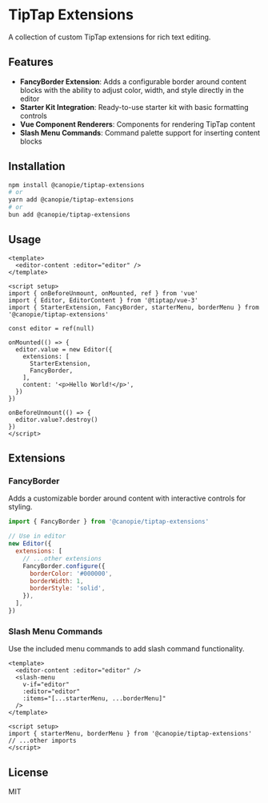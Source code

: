 # TipTap Extensions

A collection of custom TipTap extensions for rich text editing.

## Features

- **FancyBorder Extension**: Adds a configurable border around content blocks with the ability to adjust color, width, and style directly in the editor
- **Starter Kit Integration**: Ready-to-use starter kit with basic formatting controls
- **Vue Component Renderers**: Components for rendering TipTap content
- **Slash Menu Commands**: Command palette support for inserting content blocks

## Installation

```bash
npm install @canopie/tiptap-extensions
# or
yarn add @canopie/tiptap-extensions
# or
bun add @canopie/tiptap-extensions
```

## Usage

```vue
<template>
  <editor-content :editor="editor" />
</template>

<script setup>
import { onBeforeUnmount, onMounted, ref } from 'vue'
import { Editor, EditorContent } from '@tiptap/vue-3'
import { StarterExtension, FancyBorder, starterMenu, borderMenu } from '@canopie/tiptap-extensions'

const editor = ref(null)

onMounted(() => {
  editor.value = new Editor({
    extensions: [
      StarterExtension,
      FancyBorder,
    ],
    content: '<p>Hello World!</p>',
  })
})

onBeforeUnmount(() => {
  editor.value?.destroy()
})
</script>
```

## Extensions

### FancyBorder

Adds a customizable border around content with interactive controls for styling.

```js
import { FancyBorder } from '@canopie/tiptap-extensions'

// Use in editor
new Editor({
  extensions: [
    // ...other extensions
    FancyBorder.configure({
      borderColor: '#000000',
      borderWidth: 1,
      borderStyle: 'solid',
    }),
  ],
})
```

### Slash Menu Commands

Use the included menu commands to add slash command functionality.

```vue
<template>
  <editor-content :editor="editor" />
  <slash-menu 
    v-if="editor" 
    :editor="editor" 
    :items="[...starterMenu, ...borderMenu]" 
  />
</template>

<script setup>
import { starterMenu, borderMenu } from '@canopie/tiptap-extensions'
// ...other imports
</script>
```

## License

MIT
